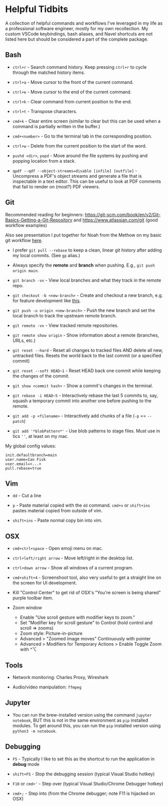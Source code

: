 # Helpful Tidbits

A collection of helpful commands and workflows I've leveraged in my life as a professional software engineer, mostly for my own recollection. My custom VSCode keybindings, bash aliases, and Navel shortcuts are not listed here but should be considered a part of the complete package.

## Bash

- `ctrl+r` - Search command history. Keep pressing `ctrl+r` to cycle through the matched history items.

- `ctrl+a` - Move cursor to the front of the current command.

- `ctrl+e` - Move cursor to the end of the current command.

- `ctrl+k` - Clear command from current position to the end.

- `ctrl+t` - Transpose characters.

- `cmd+k` - Clear entire screen (similar to clear but this can be used when a command is partially written in the buffer.)

- `cmd+<number>` - Go to the terminal tab in the corresponding position.

- `ctrl+w` - Delete from the current position to the start of the word.

- `pushd <dir>`, `popd` - Move around the file systems by pushing and popping location from a stack.

- `qpdf --qdf --object-streams=disable [infile] [outfile]` - Uncompress a PDF's object streams and generate a file that is inspectable in a text editor. This can be useful to look at PDF comments that fail to render on (most?) PDF viewers.

## Git

Recommended reading for beginners: https://git-scm.com/book/en/v2/Git-Basics-Getting-a-Git-Repository and https://www.atlassian.com/git (good workflow examples)

Also see presentation I put together for Noah from the Methow on my basic git workflow [here](https://docs.google.com/presentation/d/1ysDcqWkBORyktLzNlvPg5xz-y1O9Kpibbv-lKYXCVHw/edit#slide=id.gc6f73a04f_0_0).

- I prefer `git pull --rebase` to keep a clean, linear git history after adding my local commits. (See `gp` alias.)

- Always specify the **remote** and **branch** when pushing. E.g., `git push origin main`.

- `git branch -vv` - View local branches and what they track in the remote repo.

- `git checkout -b <new-branch>` - Create and checkout a new branch, e.g. for feature development like [this](https://www.atlassian.com/git/tutorials/comparing-workflows/feature-branch-workflow).

- `git push -u origin <new-branch>` - Push the new branch and set the local branch to track the upstream remote branch.

- `git remote -vv` - View tracked remote repositories.

- `git remote show origin` - Show information about a remote (branches, URLs, etc.)

- `git reset --hard` - Reset all changes to tracked files AND delete all new, untracked files. Resets the world back to the last commit (or a specified commit)

- `git reset --soft HEAD~1` - Reset HEAD back one commit while keeping the changes of the commit.

- `git show <commit hash>` - Show a commit's changes in the terminal.

- `git rebase -i HEAD~5` - Interactively rebase the last 5 commits to, say, squash a temporary commit into another one before pushing to the remote.

- `git add -p <filename>` - Interactively add chunks of a file (`-p` == `--patch`)

- `git add '*blobPattern*'` - Use blob patterns to stage files. Must use in tics `''`, at least on my mac.

My global config values:

```
init.defaultbranch=main
user.name=Ian Fisk
user.email=<...>
pull.rebase=true
```

## Vim

- `dd` - Cut a line

- `p` - Paste material copied with the `dd` command. `cmd+v` or `shift+ins` pastes material copied from outside of vim.

- `shift+ins` - Paste normal copy bin into vim.

## OSX

- `cmd+ctrl+space` - Open emoji menu on mac.

- `ctrl+left/right arrow` - Move left/right in the desktop list.

- `ctrl+down arrow` - Show all windows of a current program.

- `cmd+shift+4` - Screenshoot tool, also very useful to get a straight line on the screen for UI development.

- Kill "Control Center" to get rid of OSX's "You're screen is being shared" purple toolbar item.

- Zoom window
	- Enable "Use scroll gesture with modifier keys to zoom."
	- Set "Modifier key for scroll gesture" to Control (hold control and scroll => zooms)
	- Zoom style: Picture-in-picture
	- Advanced > "Zoomed image moves" Continuously with pointer
	- Advanced > Modifiers for Temporary Actions > Enable Toggle Zoom with ^⌥

## Tools

- Network monitoring: Charles Proxy, Wireshark

- Audio/video manipulation: `ffmpeg`

## Jupyter

- You can run the brew-installed version using the command `jupyter notebook`, BUT this is not in the same environment as `pip` installed modules. To get around this, you can run the `pip` installed version using `python3 -m notebook`.

## Debugging

- `F5` - Typically I like to set this as the shortcut to run the application in **debug** mode

- `shift+F5` - Stop the debugging session (typical Visual Studio hotkey)

- `F10` or `cmd+'` - Step over (typical Visual Studio/Chrome Debugger hotkey)

- `cmd+;`  - Step into (from the Chrome debugger; note F11 is hijacked on OSX)
